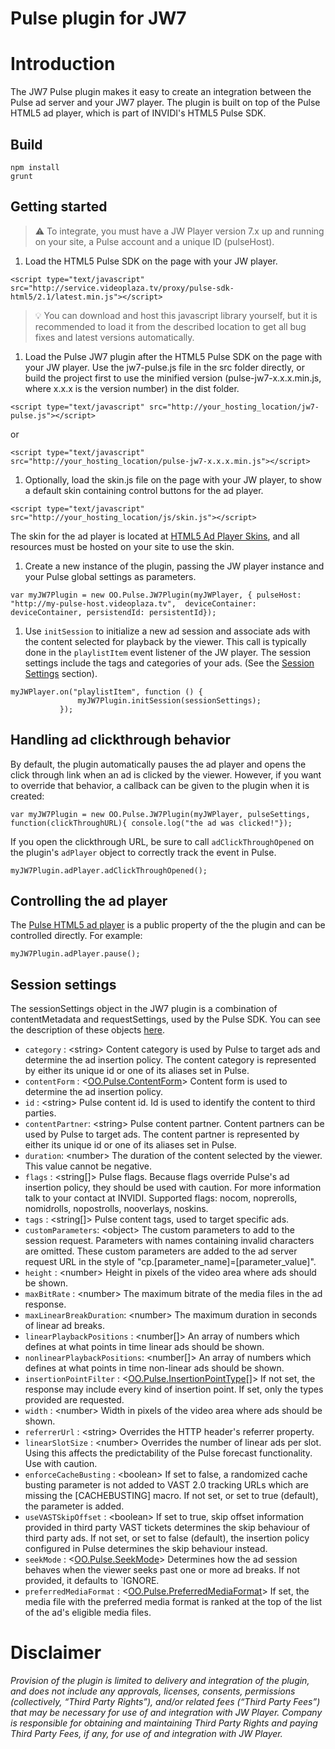 # Pulse plugin for JW7


# Introduction
The JW7 Pulse plugin makes it easy to create an integration between the Pulse ad server and your JW7 player. The plugin is built on top of the Pulse HTML5 ad player, which is part of INVIDI's HTML5 Pulse SDK.


## Build
    npm install
    grunt

## Getting started

>:warning: To integrate, you must have a JW Player version 7.x up and running on your site, a Pulse account and a unique ID (pulseHost).

1. Load the HTML5 Pulse SDK on the page with your JW player.

 ```
 <script type="text/javascript" src="http://service.videoplaza.tv/proxy/pulse-sdk-html5/2.1/latest.min.js"></script>
 ```
 >:bulb: You can download and host this javascript library yourself, but it is recommended to load it from the described location to get all bug fixes and latest versions automatically.

1. Load the Pulse JW7 plugin after the HTML5 Pulse SDK on the page with your JW player. Use the jw7-pulse.js file in the src folder directly, or build the project first to use the minified version (pulse-jw7-x.x.x.min.js, where x.x.x is the version number) in the dist folder.

  ```
  <script type="text/javascript" src="http://your_hosting_location/jw7-pulse.js"></script>
  ```
  or
  ```
  <script type="text/javascript" src="http://your_hosting_location/pulse-jw7-x.x.x.min.js"></script>
  ```

1. Optionally, load the skin.js file on the page with your JW player, to show a default skin containing control buttons for the ad player.
  ```
  <script type="text/javascript" src="http://your_hosting_location/js/skin.js"></script>
  ```
  The skin for the ad player is located at [HTML5 Ad Player Skins](https://github.com/INVIDITechnologies/pulse-sdk-html5-2.x-skins), and all resources must be hosted on your site to use the skin.

1. Create a new instance of the plugin, passing the JW player instance and your Pulse global settings as parameters.

 ```
 var myJW7Plugin = new OO.Pulse.JW7Plugin(myJWPlayer, { pulseHost: "http://my-pulse-host.videoplaza.tv",  deviceContainer: deviceContainer, persistendId: persistentId});
 ```

1. Use `initSession` to initialize a new ad session and associate ads with the content selected for playback by the viewer. This call is typically done in the `playlistItem` event listener of the JW player. The session settings include the tags and categories of your ads. (See the [Session Settings](#session-settings) section).

 ```
 myJWPlayer.on("playlistItem", function () {
                myJW7Plugin.initSession(sessionSettings);
            });
 ```

## Handling ad clickthrough behavior

By default, the plugin automatically pauses the ad player and opens the click through link when an ad is clicked by the viewer. However, if you want to override that behavior, a callback can be given to the plugin when it is created:
```
var myJW7Plugin = new OO.Pulse.JW7Plugin(myJWPlayer, pulseSettings, function(clickThroughURL){ console.log("the ad was clicked!"});
```

If you open the clickthrough URL, be sure to call `adClickThroughOpened` on the plugin's `adPlayer` object to correctly track the event in Pulse.
```
myJW7Plugin.adPlayer.adClickThroughOpened();
```

## Controlling the ad player

The [Pulse HTML5 ad player](http://pulse-sdks.videoplaza.com/pulse-html5/latest/OO.Pulse.AdPlayerController.html) is a public property of the the plugin and can be controlled directly. For example:
```
myJW7Plugin.adPlayer.pause();
```

## Session settings

The sessionSettings object in the JW7 plugin is a combination of contentMetadata and requestSettings, used by the Pulse SDK. You can see the description of these objects  [here](http://pulse-sdks.videoplaza.com/pulse-html5/latest/OO.Pulse.html).

* `category` : <string\> Content category is used by Pulse to target ads and determine
    the ad insertion policy. The content category is represented by either its unique id or one
    of its aliases set in Pulse.
* `contentForm` : <[OO.Pulse.ContentForm](http://pulse-sdks.videoplaza.com/pulse-html5/latest/OO.Pulse.html#.ContentForm)\>  Content form is used to determine the ad insertion policy.
* `id` : <string\>  Pulse content id. Id is used to identify the content to third parties.
* `contentPartner`: <string\>  Pulse content partner. Content partners can be used by
    Pulse to target ads. The content partner is represented by either its unique id or one of its
    aliases set in Pulse.
* `duration`: <number\>  The duration of the content selected by the viewer. This value cannot be negative.
* `flags` : <string[]\>  Pulse flags. Because flags override Pulse's ad insertion policy, they
    should be used with caution. For more information talk to your contact at INVIDI. Supported flags:
    nocom, noprerolls, nomidrolls, nopostrolls, nooverlays, noskins.
* `tags` : <string[]\>   Pulse content tags, used to target specific ads.
* `customParameters`: <object\>  The custom parameters to add to the
    session request. Parameters with names containing invalid characters are omitted.
    These custom parameters are added to the ad server request URL in the style
    of "cp.[parameter_name]=[parameter_value]".
* `height` : <number\>  Height in pixels of the video area where ads should be shown.
* `maxBitRate` : <number\>  The maximum bitrate of the media files in the ad response.
* `maxLinearBreakDuration`: <number\>  The maximum duration in seconds of linear ad breaks.
* `linearPlaybackPositions` : <number[]\> An array of numbers which defines at what points in time linear ads should be shown.
* `nonlinearPlaybackPositions`: <number[]\>  An array of numbers which defines at what points in time non-linear ads should be shown.
* `insertionPointFilter` : <[OO.Pulse.InsertionPointType](http://pulse-sdks.videoplaza.com/pulse-html5/latest/OO.Pulse.html#.InsertionPointType__anchor)[]\>  If not set, the response may include every kind of insertion point. If set, only the types provided are requested.
* `width` : <number\>  Width in pixels of the video area where ads should be shown.
* `referrerUrl` : <string\>  Overrides the HTTP header's referrer property.
* `linearSlotSize` : <number\>  Overrides the number of linear ads per slot. Using this affects the predictability of the Pulse forecast functionality. Use with caution.
* `enforceCacheBusting` : <boolean\> If set to false, a randomized cache busting parameter is not added to VAST 2.0 tracking URLs which are missing the [CACHEBUSTING] macro. If not set, or set to true (default), the parameter is added.
* `useVASTSkipOffset` : <boolean\> If set to true, skip offset information provided in third party VAST tickets determines the skip behaviour of third party ads. If not set, or set to false (default), the insertion policy configured in Pulse determines the skip behaviour instead.
* `seekMode` : <[OO.Pulse.SeekMode](http://pulse-sdks.videoplaza.com/pulse-html5/latest/OO.Pulse.html#.SeekMode)\> Determines how the ad session behaves when the viewer seeks past one or more ad breaks. If not provided, it defaults to `IGNORE.
* `preferredMediaFormat` : <[OO.Pulse.PreferredMediaFormat](http://pulse-sdks.videoplaza.com/pulse-html5/latest/OO.Pulse.html#.PreferredMediaFormat)\> If set, the media file with the preferred media format is ranked at the top of the list of the ad's eligible media files.

# Disclaimer
_Provision of the plugin is limited to delivery and integration of the plugin, and does not include any approvals, licenses, consents, permissions (collectively, “Third Party Rights”), and/or related fees (“Third Party Fees”) that may be necessary for use of and integration with JW Player. Company is responsible for obtaining and maintaining Third Party Rights and paying Third Party Fees, if any, for use of and integration with JW Player._
